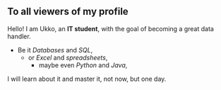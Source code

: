 ## To all viewers of my profile
Hello! I am Ukko, an **IT student**, with the goal of becoming a great data handler.

- Be it _Databases_ and _SQL_, 
   - or _Excel_ and _spreadsheets_, 
     - maybe even _Python_ and _Java_,

I will learn about it and master it, not now, but one day.
